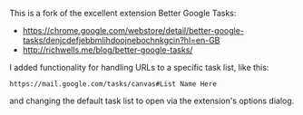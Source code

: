 This is a fork of the excellent extension Better Google Tasks:

* <https://chrome.google.com/webstore/detail/better-google-tasks/denjcdefjebbmlihdoojnebochnkgcin?hl=en-GB>
* <http://richwells.me/blog/better-google-tasks/>

I added functionality for handling URLs to a specific task list, like this:
```
https://mail.google.com/tasks/canvas#List Name Here
```
and changing the default task list to open via the extension's options dialog.

